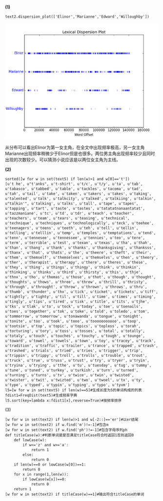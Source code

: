 **(1)**	

	text2.dispersion_plot(['Elinor','Marianne','Edward','Willoughby'])
![pic1](./figure_1.png)

从分布可以看出Elinor为第一女主角，在全文中出现频率极高，另一女主角Marianne出现频率稍微少于Elinor但是也很多。两位男主角出现频率较少且同时出现的次数较少。可以猜测小说应该是以两位女主角为主线。	

**(2)**
	
	sorted([w for w in set(text5) if len(w)>1 and w[0]=='t'])
	[u't he', u"t'anks", u't-shirt', u't/c', u't/y', u'ta', u'tab', u'tabasco', u'tabbed', u'table', u'tackles', u'tacoma', u'tad', u'tah', u'tail', u'take', u'taken', u'takers', u'takes', u'taking', u'talented', u'talk', u'talkcity', u'talked', u'talkiing', u'talkin', u"talkin'", u'talking', u'talks', u'tall', u'tape', u'tapes', u'tapping', u'tart', u'taste', u'tastes', u'tatatatnanaantatat', u'tazzmaniane', u'tc', u'td', u'tdr', u'teach', u'teacher', u'teachers', u'team', u'tears', u'teasing', u'technical', u'technique', u'techniques', u'technologically', u'teck', u'teehee', u'teenagers', u'teens', u'teeth', u'teh', u'tell', u'tellin', u'telling', u'telllin', u'temp', u'temples', u'temptations', u'tend', u'tenn', u'tennesee', u'tennessee', u'tennies', u'teo', u'tere', u'term', u'terrible', u'test', u'texan', u'texas', u'tha', u'thah', u'than', u'thang', u'thank', u'thanks', u'thanksgiving', u'thanksss', u'thanx', u'that', u'thats', u'the', u'theere', u'theft', u'their', u'them', u'themself', u'themselves', u'themselvs', u'then', u'theory', u'ther', u'therapist', u'therapy', u'there', u'theres', u'these', u'they', u'thing', u'things', u'thingy', u'think', u'thinkin', u'thinking', u'thinks', u'third', u'thirsty', u'this', u'thje', u'thnx', u'tho', u'thomas', u'those', u'thot', u'though', u'thought', u'thoughts', u'thows', u'three', u'threw', u'thrill', u'thristy', u'through', u'throught', u'throw', u'thrown', u'throws', u'thru', u'thumb', u'thunder', u'thx', u'tick', u'ticket', u'tickets', u'tiff', u'tightly', u'tighty', u'til', u'till', u'time', u'times', u'timing', u'tingly', u'tips', u'tired', u'tisk', u'title', u'tits', u'tjhe', u'tks', u'tlak', u'to', u'tock', u'today', u'toe', u'toenails', u'toes', u'together', u'tok', u'toke', u'told', u'toledo', u'tom', u'tommorrow', u'tomorrow', u'tonawanda', u'tongue', u'tonight', u'tonite', u'too', u'took', u'tooo', u'tooooooooooo', u'toop', u'tootsie', u'top', u'topic', u'topics', u'topless', u'torah', u'torturing', u'tory', u'toss', u'tosses', u'total', u'totally', u'totaly', u'touch', u'touches', u'touchy', u'tough', u'tounge', u'toward', u'towel', u'towels', u'town', u'toy', u'tracey', u'track', u'tradition', u'traffic', u'trailer', u'trance', u'trapped', u'trash', u'trashed', u'trials', u'tried', u'tries', u'trigger', u'trip', u'trippin', u'trippy', u'troll', u'trolls', u'trouble', u'trout', u'truck', u'true', u'truss', u'trust', u'try', u'tryer', u'tryin', u'tryina', u'trying', u'tthe', u'tu', u'tuesday', u'tug', u'tummy', u'tune', u'tuned', u'turkey', u'turkish', u'turn', u'turned', u'turning', u'turns', u'tv', u'twice', u'twin', u'twisted', u'twister', u'twit', u'twizted', u'two', u'twoel', u'tx', u'ty', u'type', u'typed', u'typin', u'typing', u'typo', u'tyvm']
	l5=[w for w in set(text5) if len(w)==5]#生成长度为5的单词构成的列表
	fdist1=FreqDist(text5)#生成频率字典
	l5.sort(key=lambda x:fdist1[x],reverse=True)#按频率排序
	
(3)

	[w for w in set(text2) if len(w)>1 and w[-2::]=='er']#以er结尾
	[w for w in set(text2) if w.find('m')!=-1]#包含m
	[w for w in set(text2) if w.find('ph')!=-1]#包含字母序列ph
	def titleCase(w):#判断单词是是否满足titleCase符合时返回1否则返回0
    	def lowCase(w):
        	if w<='z' and w>='a':
            	return 1
        	else:
            	return 0
    	if len(w)==0 or lowCase(w[0])==1:
        	return 0
    	for x in range(1,len(w)):
        	if lowCase(w[x])==0:
            	return 0
    	return 1
    [w for w in set(text2) if titleCase(w)==1]#输出符合titleCase的单词

	
	